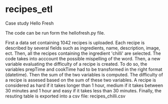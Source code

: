 # recipes_etl
Case study Hello Fresh

The code can be run form the hellofresh.py file. 

First a data set containing 1042 recipes is uploaded. Each recipe is described by several fields such as ingredients, name, description, image, ect.
Then, all the recipes containing the ingredient 'chilli' are selected. The code takes into acccount the possible mispelling of the word.
Then, a new variable evaluating the difficulty of a recipe is created. To do so, the variables prepTime and cookTime had to be transformed in the right format (datetime). Then the sum of the two variables is computed. The difficulty of a recipe is assesed based on the sum of these two variables. A recipe is considered as hard if it takes longer than 1 hour, medium if it takes between 30 minutes and 1 hour and easy if it takes less than 30 minutes.
Finally, the resuting table is exported into a csv file: recipes_chilli.csv
